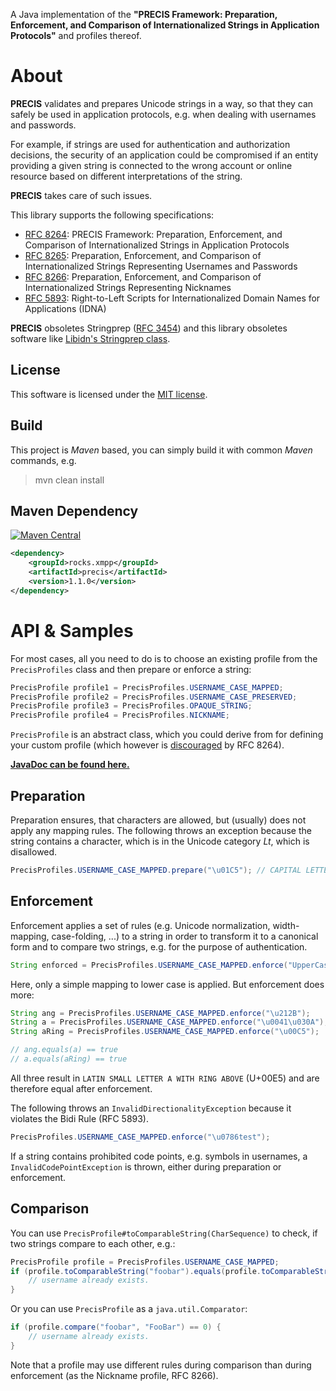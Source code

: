 A Java implementation of the **"PRECIS Framework: Preparation, Enforcement, and Comparison of Internationalized Strings in Application Protocols"** and profiles thereof.

# About

**PRECIS** validates and prepares Unicode strings in a way, so that they can safely be used in application protocols, e.g. when dealing with usernames and passwords.

For example, if strings are used for authentication and authorization decisions, the security of an application could be compromised if an entity
providing a given string is connected to the wrong account or online resource based on different interpretations of the string.

**PRECIS** takes care of such issues.

This library supports the following specifications:

* [RFC 8264](https://tools.ietf.org/html/rfc8264): PRECIS Framework: Preparation, Enforcement, and Comparison of Internationalized Strings in Application Protocols
* [RFC 8265](https://tools.ietf.org/html/rfc8265): Preparation, Enforcement, and Comparison of Internationalized Strings Representing Usernames and Passwords
* [RFC 8266](https://tools.ietf.org/html/rfc8266): Preparation, Enforcement, and Comparison of Internationalized Strings Representing Nicknames
* [RFC 5893](https://tools.ietf.org/html/rfc5893): Right-to-Left Scripts for Internationalized Domain Names for Applications (IDNA)

**PRECIS** obsoletes Stringprep ([RFC 3454](https://tools.ietf.org/html/rfc3454)) and this library obsoletes software like [Libidn's Stringprep class](http://www.gnu.org/software/libidn/javadoc/gnu/inet/encoding/Stringprep.html).

## License

This software is licensed under the [MIT license](https://opensource.org/licenses/MIT).

## Build

This project is *Maven* based, you can simply build it with common *Maven* commands, e.g.
> mvn clean install

## Maven Dependency

[![Maven Central](http://img.shields.io/maven-central/v/rocks.xmpp/precis.svg?style=flat)](https://maven-badges.herokuapp.com/maven-central/rocks.xmpp/precis)

```xml
<dependency>
    <groupId>rocks.xmpp</groupId>
    <artifactId>precis</artifactId>
    <version>1.1.0</version>
</dependency>
```

# API & Samples

For most cases, all you need to do is to choose an existing profile from the `PrecisProfiles` class and then prepare or enforce a string:

```java
PrecisProfile profile1 = PrecisProfiles.USERNAME_CASE_MAPPED;
PrecisProfile profile2 = PrecisProfiles.USERNAME_CASE_PRESERVED;
PrecisProfile profile3 = PrecisProfiles.OPAQUE_STRING;
PrecisProfile profile4 = PrecisProfiles.NICKNAME;
```

`PrecisProfile` is an abstract class, which you could derive from for defining your custom profile (which however is [discouraged](https://tools.ietf.org/html/rfc8264#section-5.1) by RFC 8264).

**[JavaDoc can be found here.](http://sco0ter.bitbucket.io/precis/)**

## Preparation

Preparation ensures, that characters are allowed, but (usually) does not apply any mapping rules. The following throws an exception because the string contains a character, which is in the Unicode category *Lt*, which is disallowed.

```java
PrecisProfiles.USERNAME_CASE_MAPPED.prepare("\u01C5"); // CAPITAL LETTER D WITH SMALL LETTER Z WITH CARON
```

## Enforcement

Enforcement applies a set of rules (e.g. Unicode normalization, width-mapping, case-folding, ...) to a string in order to transform it to a canonical form and to compare two strings, e.g. for the purpose of authentication.

```java
String enforced = PrecisProfiles.USERNAME_CASE_MAPPED.enforce("UpperCaseUsername"); // => uppercaseusername
```

Here, only a simple mapping to lower case is applied. But enforcement does more:

```java
String ang = PrecisProfiles.USERNAME_CASE_MAPPED.enforce("\u212B");     // ANGSTROM SIGN
String a = PrecisProfiles.USERNAME_CASE_MAPPED.enforce("\u0041\u030A"); // LATIN CAPITAL LETTER A + COMBINING RING ABOVE
String aRing = PrecisProfiles.USERNAME_CASE_MAPPED.enforce("\u00C5");   // LATIN CAPITAL LETTER A WITH RING ABOVE

// ang.equals(a) == true
// a.equals(aRing) == true
```

All three result in `LATIN SMALL LETTER A WITH RING ABOVE` (U+00E5) and are therefore equal after enforcement.

The following throws an `InvalidDirectionalityException` because it violates the Bidi Rule (RFC 5893).

```java
PrecisProfiles.USERNAME_CASE_MAPPED.enforce("\u0786test");
```

If a string contains prohibited code points, e.g. symbols in usernames, a `InvalidCodePointException` is thrown, either during preparation or enforcement.

## Comparison

You can use `PrecisProfile#toComparableString(CharSequence)` to check, if two strings compare to each other, e.g.:
```java
PrecisProfile profile = PrecisProfiles.USERNAME_CASE_MAPPED;
if (profile.toComparableString("foobar").equals(profile.toComparableString("FooBar"))) {
    // username already exists.
}
```
Or you can use `PrecisProfile` as a `java.util.Comparator`:
```java
if (profile.compare("foobar", "FooBar") == 0) {
    // username already exists.
}
```
Note that a profile may use different rules during comparison than during enforcement (as the Nickname profile, RFC 8266).
